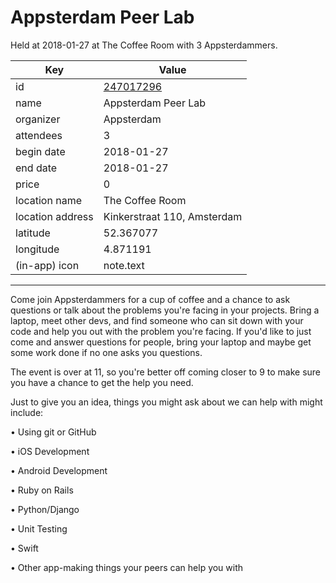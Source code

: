 # Appsterdam Peer Lab
Held at 2018-01-27 at The Coffee Room with 3 Appsterdammers.
        
|Key|Value
|---|---|
|id|[247017296](https://www.meetup.com/appsterdam/events/247017296/)|
|name|Appsterdam Peer Lab|
|organizer|Appsterdam|
|attendees|3|
|begin date|2018-01-27|
|end date|2018-01-27|
|price|0|
|location name|The Coffee Room|
|location address|Kinkerstraat 110, Amsterdam|
|latitude|52.367077|
|longitude|4.871191|
|(in-app) icon|note.text|

---

Come join Appsterdammers for a cup of coffee and a chance to ask questions or talk about the problems you're facing in your projects. Bring a laptop, meet other devs, and find someone who can sit down with your code and help you out with the problem you're facing. If you'd like to just come and answer questions for people, bring your laptop and maybe get some work done if no one asks you questions.

The event is over at 11, so you're better off coming closer to 9 to make sure you have a chance to get the help you need.

Just to give you an idea, things you might ask about we can help with might include:

• Using git or GitHub

• iOS Development

• Android Development

• Ruby on Rails

• Python/Django

• Unit Testing

• Swift

• Other app-making things your peers can help you with


